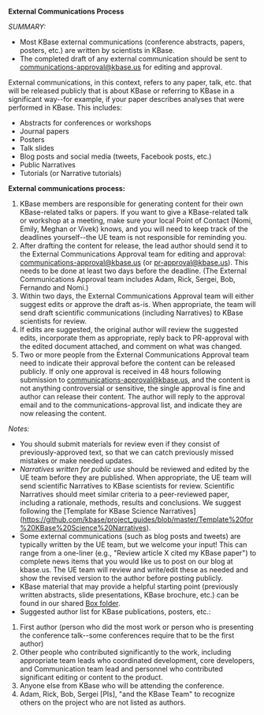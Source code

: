 **External Communications Process**

*SUMMARY:*
- Most KBase external communications (conference abstracts, papers, posters, etc.) are written by scientists in KBase.
- The completed draft of any external communication should be sent to communications-approval@kbase.us for editing and approval.

External communications, in this context, refers to any paper, talk, etc. that will be released publicly that is about KBase or referring to KBase in a significant way--for example, if your paper describes analyses that were performed in KBase. This includes:
- Abstracts for conferences or workshops
- Journal papers
- Posters
- Talk slides
- Blog posts and social media (tweets, Facebook posts, etc.)
- Public Narratives
- Tutorials (or Narrative tutorials)

**External communications process:**

1. KBase members are responsible for generating content for their own KBase-related talks or papers. If you want to give a KBase-related talk or workshop at a meeting, make sure your local Point of Contact (Nomi, Emily, Meghan or Vivek) knows, and you will need to keep track of the deadlines yourself--the UE team is not responsible for reminding you.
2. After drafting the content for release, the lead author should send it to the External Communications Approval team for editing and approval: communications-approval@kbase.us (or pr-approval@kbase.us). This needs to be done at least two days before the deadline.
(The External Communications Approval team includes Adam, Rick, Sergei, Bob, Fernando and Nomi.)
3. Within two days, the External Communications Approval team will either suggest edits or approve the draft as-is. When appropriate, the team will send draft scientific communications (including Narratives) to KBase scientists for review.
4. If edits are suggested, the original author will review the suggested edits, incorporate them as appropriate, reply back to PR-approval with the edited document attached, and comment on what was changed.
5. Two or more people from the External Communications Approval team need to indicate their approval before the content can be released publicly. If only one approval is received in 48 hours following submission to communications-approval@kbase.us, and the content is not anything controversial or sensitive, the single approval is fine and author can release their content. The author will reply to the approval email and to the communications-approval list, and indicate they are now releasing the content.

*Notes:*
- You should submit materials for review even if they consist of previously-approved text, so that we can catch previously missed mistakes or make needed updates.
- *Narratives written for public use* should be reviewed and edited by the UE team before they are published. When appropriate, the UE team will send scientific Narratives to KBase scientists for review. Scientific Narratives should meet similar criteria to a peer-reviewed paper, including a rationale, methods, results and conclusions. We suggest following the [Template for KBase Science Narratives] (https://github.com/kbase/project_guides/blob/master/Template%20for%20KBase%20Science%20Narratives).
- Some external communications (such as blog posts and tweets) are typically written by the UE team, but we welcome your input! This can range from a one-liner (e.g., "Review article X cited my KBase paper") to complete news items that you would like us to post on our blog at kbase.us. The UE team will review and write/edit these as needed and show the revised version to the author before posting publicly.
- KBase material that may provide a helpful starting point (previously written abstracts, slide presentations, KBase brochure, etc.) can be found in our shared [Box folder](https://app.box.com/files/0/f/1326664630/KBaseTeam).
- Suggested author list for KBase publications, posters, etc.:

1.  First author (person who did the most work or person who is presenting the conference talk--some conferences require that to be the first author)
2.  Other people who contributed significantly to the work, including appropriate team leads who coordinated development, core developers, and Communication team lead and personnel who contributed significant editing or content to the product.
3.  Anyone else from KBase who will be attending the conference.
4.  Adam, Rick, Bob, Sergei [PIs], "and the KBase Team" to recognize others on the project who are not listed as authors.
